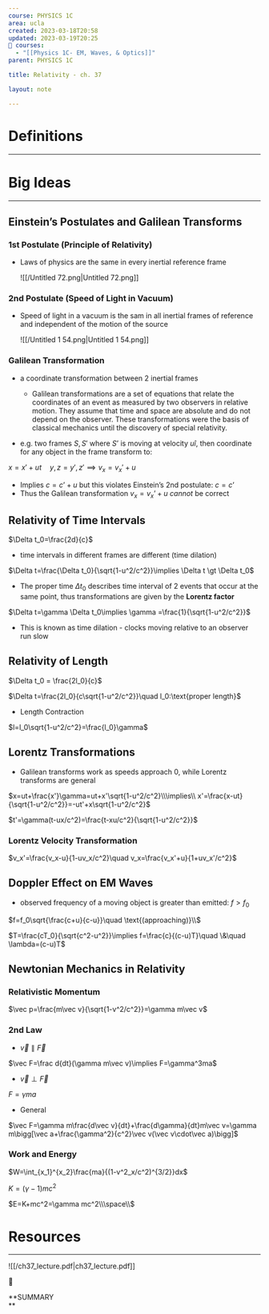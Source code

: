 ```yaml
---
course: PHYSICS 1C
area: ucla
created: 2023-03-18T20:58
updated: 2023-03-19T20:25
📕 courses:
  - "[[Physics 1C- EM, Waves, & Optics]]"
parent: PHYSICS 1C

title: Relativity - ch. 37

layout: note

---
```

# Definitions

---

# Big Ideas

---

## Einstein’s Postulates and Galilean Transforms

### 1st Postulate (Principle of Relativity)

- Laws of physics are the same in every inertial reference frame
    
    ![[/Untitled 72.png|Untitled 72.png]]
    

### 2nd Postulate (Speed of Light in Vacuum)

- Speed of light in a vacuum is the sam in all inertial frames of reference and independent of the motion of the source
    
    ![[/Untitled 1 54.png|Untitled 1 54.png]]
    

### Galilean Transformation

- a coordinate transformation between 2 inertial frames
    
    - Galilean transformations are a set of equations that relate the coordinates of an event as measured by two observers in relative motion. They assume that time and space are absolute and do not depend on the observer. These transformations were the basis of classical mechanics until the discovery of special relativity.
    
      
    
- e.g. two frames $S, S'$﻿ where $S’$﻿ is moving at velocity $u\hat i$﻿, then coordinate for any object in the frame transform to:

$x=x'+ut\quad y,z=y',z'\implies v_x=v_x'+u$

- Implies $c=c’+u$﻿ but this violates Einstein’s 2nd postulate: $c=c’$﻿
- Thus the Galilean transformation $v_x=v_x’+u$﻿ _cannot_ be correct

## Relativity of Time Intervals

$\Delta t_0=\frac{2d}{c}$

- time intervals in different frames are different (time dilation)

$\Delta t=\frac{\Delta t_0}{\sqrt{1-u^2/c^2}}\implies \Delta t \gt \Delta t_0$

- The proper time $\Delta t_0$﻿ describes time interval of 2 events that occur at the same point, thus transformations are given by the **Lorentz factor**

$\Delta t=\gamma \Delta t_0\implies \gamma =\frac{1}{\sqrt{1-u^2/c^2}}$

- This is known as time dilation - clocks moving relative to an observer run slow

## Relativity of Length

$\Delta t_0 = \frac{2l_0}{c}$

$\Delta t=\frac{2l_0}{c\sqrt{1-u^2/c^2}}\quad l_0:\text{proper length}$

- Length Contraction

$l=l_0\sqrt{1-u^2/c^2}=\frac{l_0}\gamma$

## Lorentz Transformations

- Galilean transforms work as speeds approach 0, while Lorentz transforms are general

$x=ut+\frac{x'}\gamma=ut+x'\sqrt{1-u^2/c^2}\\\implies\\ x'=\frac{x-ut}{\sqrt{1-u^2/c^2}}=-ut'+x\sqrt{1-u^2/c^2}$

$t'=\gamma(t-ux/c^2)=\frac{t-xu/c^2}{\sqrt{1-u^2/c^2}}$

### Lorentz Velocity Transformation

$v_x'=\frac{v_x-u}{1-uv_x/c^2}\quad v_x=\frac{v_x'+u}{1+uv_x'/c^2}$

## Doppler Effect on EM Waves

- observed frequency of a moving object is greater than emitted: $f>f_0$﻿

$f=f_0\sqrt{\frac{c+u}{c-u}}\quad \text{(approaching)}\\$

$T=\frac{cT_0}{\sqrt{c^2-u^2}}\implies f=\frac{c}{(c-u)T}\quad \&\quad \lambda=(c-u)T$

## Newtonian Mechanics in Relativity

### Relativistic Momentum

$\vec p=\frac{m\vec v}{\sqrt{1-v^2/c^2}}=\gamma m\vec v$

### 2nd Law

- $\vec v\parallel\vec F$﻿

$\vec F=\frac d{dt}(\gamma m\vec v)\implies F=\gamma^3ma$

- $\vec v\perp\vec F$﻿

$F=\gamma ma$

- General

$\vec F=\gamma m\frac{d\vec v}{dt}+\frac{d\gamma}{dt}m\vec v=\gamma m\bigg[\vec a+\frac{\gamma^2}{c^2}\vec v(\vec v\cdot\vec a)\bigg]$

### Work and Energy

$W=\int_{x_1}^{x_2}\frac{ma}{(1-v^2_x/c^2)^{3/2}}dx$

$K=(\gamma-1)mc^2$

$E=K+mc^2=\gamma mc^2\\\space\\$

# Resources

---

![[/ch37_lecture.pdf|ch37_lecture.pdf]]

  

📌

**SUMMARY  
**